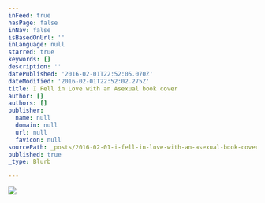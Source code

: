 ```yaml
---
inFeed: true
hasPage: false
inNav: false
isBasedOnUrl: ''
inLanguage: null
starred: true
keywords: []
description: ''
datePublished: '2016-02-01T22:52:05.070Z'
dateModified: '2016-02-01T22:52:02.275Z'
title: I Fell in Love with an Asexual book cover
author: []
authors: []
publisher:
  name: null
  domain: null
  url: null
  favicon: null
sourcePath: _posts/2016-02-01-i-fell-in-love-with-an-asexual-book-cover.md
published: true
_type: Blurb

---
```

![](https://the-grid-user-content.s3-us-west-2.amazonaws.com/f33b6006-b001-4a62-a005-531a91eb3743.jpg)